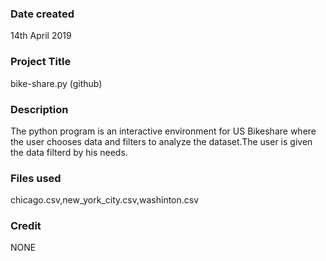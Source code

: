 ### Date created
14th April 2019 

### Project Title
bike-share.py (github)

### Description
The python program is an interactive environment for US Bikeshare where the user chooses data and filters to analyze the dataset.The user is given the data filterd by his needs.

### Files used
chicago.csv,new_york_city.csv,washinton.csv

### Credit
NONE 
